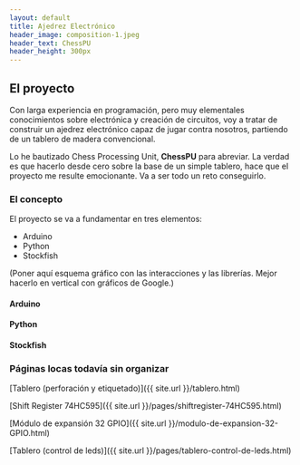 ```yaml
---
layout: default
title: Ajedrez Electrónico
header_image: composition-1.jpeg
header_text: ChessPU
header_height: 300px
---
```

<!-- 
    Menú inspirado en el tipo "Sidenav Overlay Examplo" de https://www.w3schools.com/howto/howto_js_sidenav.asp
    cuyo código de puede ver y probar en w3schools.com/howto/tryit.asp?filename=tryhow_js_sidenav
-->
## El proyecto
Con larga experiencia en programación, pero muy elementales conocimientos sobre electrónica y creación de circuitos, voy a tratar de construir un ajedrez electrónico capaz de jugar contra nosotros, partiendo de un tablero de madera convencional. 

Lo he bautizado Chess Processing Unit, **ChessPU** para abreviar. La verdad es que hacerlo desde cero sobre la base de un simple tablero, hace que el proyecto me resulte emocionante. Va a ser todo un reto conseguirlo.

### El concepto
El proyecto se va a fundamentar en tres elementos:
- Arduino
- Python
- Stockfish

(Poner aquí esquema gráfico con las interacciones y las librerías. 
Mejor hacerlo en vertical con gráficos de Google.)

#### Arduino
#### Python
#### Stockfish


<!--
    Ver si utilizo la paleta de colores https://coolors.co/173753-6daedb-2892d7-1b4353-1d70a2
-->

### Páginas locas todavía sin organizar

[Tablero (perforación y etiquetado)]({{ site.url }}/tablero.html)

[Shift Register 74HC595]({{ site.url }}/pages/shiftregister-74HC595.html)

[Módulo de expansión  32 GPIO]({{ site.url }}/modulo-de-expansion-32-GPIO.html)

[Tablero (control de leds)]({{ site.url }}/pages/tablero-control-de-leds.html)